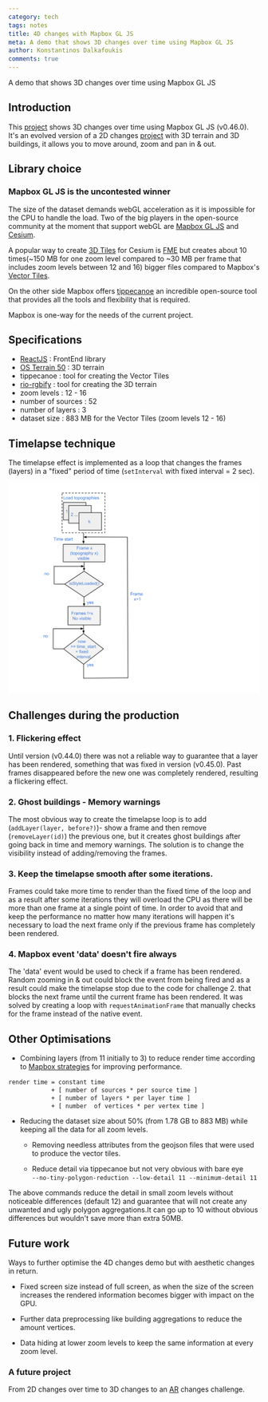 ```yaml
---
category: tech
tags: notes
title: 4D changes with Mapbox GL JS
meta: A demo that shows 3D changes over time using Mapbox GL JS
author: Konstantinos Dalkafoukis
comments: true
---
```


A demo that shows 3D changes over time using Mapbox GL JS

## Introduction

This [project](https://geovation.github.io/changes-demo/) shows 3D changes over time using Mapbox GL JS (v0.46.0). It's an evolved version of a 2D changes [project](https://demos.ordnancesurvey.co.uk/public/demos/products/changes/changes.html) with  3D terrain and 3D buildings, it allows you to move around, zoom and pan in & out.

## Library choice

### Mapbox GL JS is the uncontested winner

The size of the dataset demands webGL acceleration as it is impossible for the CPU to handle the load. Two of the big players in the open-source community at the moment that support webGL are
[Mapbox GL JS](https://www.mapbox.com/mapbox-gl-js/api/) and [Cesium](https://cesiumjs.org/).

A popular way to create [3D Tiles](https://github.com/AnalyticalGraphicsInc/3d-tiles) for Cesium is [FME](https://www.safe.com/) but creates about 10 times(~150 MB for one zoom level compared to ~30 MB per frame that includes zoom levels between 12 and 16) bigger files compared to Mapbox's [Vector Tiles](https://github.com/mapbox/vector-tile-spec).

On the other side Mapbox offers [tippecanoe](https://github.com/mapbox/tippecanoe) an incredible open-source tool
that provides all the tools and flexibility that is required.

Mapbox is one-way for the needs of the current project.

## Specifications

* [ReactJS](https://reactjs.org/) : FrontEnd library
* [OS Terrain 50](https://www.ordnancesurvey.co.uk/business-and-government/products/terrain-50.html) : 3D terrain
* tippecanoe : tool for creating the Vector Tiles
* [rio-rgbify](https://github.com/mapbox/rio-rgbify) : tool for creating the 3D terrain
* zoom levels : 12 - 16
* number of sources : 52
* number of layers : 3
* dataset size : 883 MB for the Vector Tiles (zoom levels 12 - 16)

## Timelapse technique

The timelapse effect is implemented as a loop that changes the frames (layers) in a "fixed" period of time (`setInterval` with fixed interval = 2 sec).

![Image](/assets/changes_demo_diagram.svg)

## Challenges during the production

### 1. Flickering effect

Until version (v0.44.0) there was not a reliable way to guarantee that a layer has been rendered, something that was fixed in version (v0.45.0).
Past frames disappeared before the new one was completely rendered, resulting a flickering effect.

### 2. Ghost buildings - Memory warnings

The most obvious way to create the timelapse loop is to add (`addLayer(layer, before?)`)- show a frame and then remove (`removeLayer(id)`) the previous one, but it creates ghost buildings after going back in time and memory warnings.
The solution is to change the visibility instead of adding/removing the frames.

### 3. Keep the timelapse smooth after some iterations.

Frames could take more time to render than the fixed time of the loop and as a result after some iterations they will overload the CPU as there will be more than one frame at a single point of time. In order to avoid that and keep the performance no matter how many iterations will happen it's necessary to load the next frame only if the previous frame has completely been rendered.

### 4. Mapbox event 'data' doesn't fire always

The 'data' event would be used to check if a frame has been rendered.
Random zooming in & out could block the event from being fired and as a result could make the timelapse stop due to the code for challenge 2. that blocks the next frame until the current frame has been rendered.
It was solved by creating a loop with `requestAnimationFrame` that manually checks for the frame instead of the native event.

## Other Optimisations

* Combining layers (from 11 initially to 3) to reduce render time according to [Mapbox strategies](https://www.mapbox.com/help/mapbox-gl-js-performance/#source-update-time) for improving performance.

```
render time = constant time
            + [ number of sources * per source time ]
            + [ number of layers * per layer time ]
            + [ number  of vertices * per vertex time ]
```

* Reducing the dataset size about 50% (from 1.78 GB to 883 MB) while keeping all the data for all zoom levels.

  * Removing needless attributes from the geojson files that were used to produce the vector tiles.

  * Reduce detail via tippecanoe but not very obvious with bare eye  
  `--no-tiny-polygon-reduction --low-detail 11 --minimum-detail 11`

The above commands reduce the detail in small zoom levels without noticeable differences (default 12) and guarantee that will not create any unwanted and ugly polygon aggregations.It can go up to 10 without obvious differences but wouldn't save more than extra 50MB.

## Future work

Ways to further optimise the 4D changes demo but with aesthetic changes in return.

* Fixed screen size instead of full screen, as when the size of the screen increases the rendered information becomes bigger with impact on the GPU.

* Further data preprocessing like building aggregations to reduce the amount vertices.

* Data hiding at lower zoom levels to keep the same information at every zoom level.

### A future project

From 2D changes over time to 3D changes to an [AR](https://www.mapbox.com/augmented-reality/) changes challenge.
